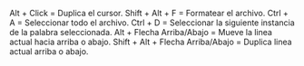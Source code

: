 Alt + Click = Duplica el cursor.
Shift + Alt + F = Formatear el archivo.
Ctrl + A = Seleccionar todo el archivo.
Ctrl + D = Seleccionar la siguiente instancia de la palabra seleccionada.
Alt + Flecha Arriba/Abajo = Mueve la linea actual hacia arriba o abajo.
Shift + Alt + Flecha Arriba/Abajo = Duplica linea actual arriba o abajo.